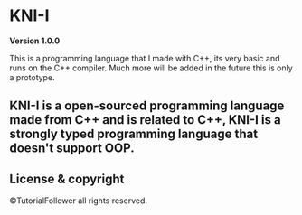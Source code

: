 # KNI-I

**Version 1.0.0**

This is a programming language that I made with C++, its very basic and runs on the C++ compiler. 
Much more will be added in the future this is only a prototype.

KNI-I is a open-sourced programming language made from C++ and is related to C++, KNI-I is a strongly typed programming language that doesn't support OOP.
--
## License & copyright

©TutorialFollower all rights reserved.
